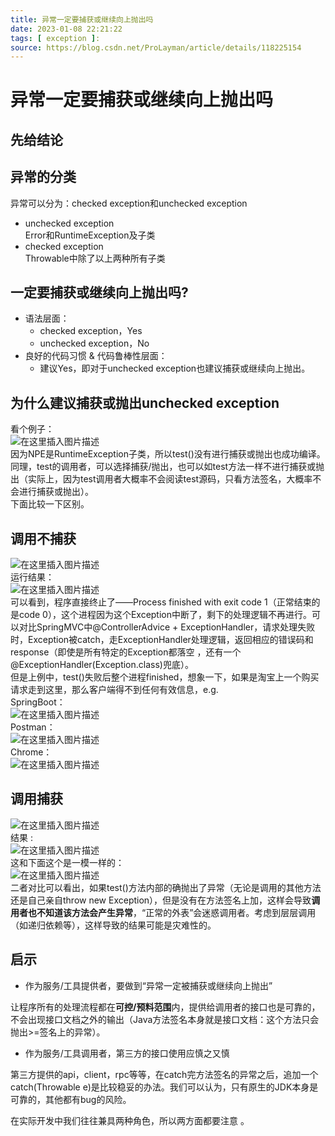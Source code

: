```yaml
---
title: 异常一定要捕获或继续向上抛出吗
date: 2023-01-08 22:21:22
tags: [ exception ]:
source: https://blog.csdn.net/ProLayman/article/details/118225154
---
```


# 异常一定要捕获或继续向上抛出吗

## 先给结论

## 异常的分类

异常可以分为：checked exception和unchecked exception

-   unchecked exception  
    Error和RuntimeException及子类
-   checked exception  
    Throwable中除了以上两种所有子类

## 一定要捕获或继续向上抛出吗?

- 语法层面：  
  - checked exception，Yes  
  - unchecked exception，No  
- 良好的代码习惯 & 代码鲁棒性层面：  
  - 建议Yes，即对于unchecked exception也建议捕获或继续向上抛出。

## 为什么建议捕获或抛出unchecked exception

看个例子：  
![在这里插入图片描述](https://img-blog.csdnimg.cn/2021071922593973.png?x-oss-process=image/watermark,type_ZmFuZ3poZW5naGVpdGk,shadow_10,text_aHR0cHM6Ly9ibG9nLmNzZG4ubmV0L1Byb0xheW1hbg==,size_16,color_FFFFFF,t_70)  
因为NPE是RuntimeException子类，所以test()没有进行捕获或抛出也成功编译。  
同理，test的调用者，可以选择捕获/抛出，也可以如test方法一样不进行捕获或抛出（实际上，因为test调用者大概率不会阅读test源码，只看方法签名，大概率不会进行捕获或抛出）。  
下面比较一下区别。

## 调用不捕获

![在这里插入图片描述](https://img-blog.csdnimg.cn/20210625171902381.png?x-oss-process=image/watermark,type_ZmFuZ3poZW5naGVpdGk,shadow_10,text_aHR0cHM6Ly9ibG9nLmNzZG4ubmV0L1Byb0xheW1hbg==,size_16,color_FFFFFF,t_70)  
运行结果：  
![在这里插入图片描述](https://img-blog.csdnimg.cn/20210625171922118.png)  
可以看到，程序直接终止了——Process finished with exit code 1（正常结束的是code 0），这个进程因为这个Exception中断了，剩下的处理逻辑不再进行。可以对比SpringMVC中@ControllerAdvice + ExceptionHandler，请求处理失败时，Exception被catch，走ExceptionHandler处理逻辑，返回相应的错误码和response（即使是所有特定的Exception都落空 ，还有一个@ExceptionHandler(Exception.class)兜底）。  
但是上例中，test()失败后整个进程finished，想象一下，如果是淘宝上一个购买请求走到这里，那么客户端得不到任何有效信息，e.g.  
SpringBoot：  
![在这里插入图片描述](https://img-blog.csdnimg.cn/20210625174539834.png?x-oss-process=image/watermark,type_ZmFuZ3poZW5naGVpdGk,shadow_10,text_aHR0cHM6Ly9ibG9nLmNzZG4ubmV0L1Byb0xheW1hbg==,size_16,color_FFFFFF,t_70)  
Postman：  
![在这里插入图片描述](https://img-blog.csdnimg.cn/20210625174434966.png?x-oss-process=image/watermark,type_ZmFuZ3poZW5naGVpdGk,shadow_10,text_aHR0cHM6Ly9ibG9nLmNzZG4ubmV0L1Byb0xheW1hbg==,size_16,color_FFFFFF,t_70)  
Chrome：  
![在这里插入图片描述](https://img-blog.csdnimg.cn/20210625174500987.png?x-oss-process=image/watermark,type_ZmFuZ3poZW5naGVpdGk,shadow_10,text_aHR0cHM6Ly9ibG9nLmNzZG4ubmV0L1Byb0xheW1hbg==,size_16,color_FFFFFF,t_70)

## 调用捕获

![在这里插入图片描述](https://img-blog.csdnimg.cn/20210625174625474.png?x-oss-process=image/watermark,type_ZmFuZ3poZW5naGVpdGk,shadow_10,text_aHR0cHM6Ly9ibG9nLmNzZG4ubmV0L1Byb0xheW1hbg==,size_16,color_FFFFFF,t_70)  
结果 :  
![在这里插入图片描述](https://img-blog.csdnimg.cn/20210625174649530.png)  
这和下面这个是一模一样的：  
![在这里插入图片描述](https://img-blog.csdnimg.cn/20210625174809573.png?x-oss-process=image/watermark,type_ZmFuZ3poZW5naGVpdGk,shadow_10,text_aHR0cHM6Ly9ibG9nLmNzZG4ubmV0L1Byb0xheW1hbg==,size_16,color_FFFFFF,t_70)  
二者对比可以看出，如果test()方法内部的确抛出了异常（无论是调用的其他方法还是自己亲自throw new Exception），但是没有在方法签名上加，这样会导致**调用者也不知道该方法会产生异常**，“正常的外表”会迷惑调用者。考虑到层层调用（如递归依赖等），这样导致的结果可能是灾难性的。

## 启示

-   作为服务/工具提供者，要做到“异常一定被捕获或继续向上抛出”

让程序所有的处理流程都在**可控/预料范围**内，提供给调用者的接口也是可靠的，不会出现接口文档之外的输出（Java方法签名本身就是接口文档：这个方法只会抛出>=签名上的异常）。

-   作为服务/工具调用者，第三方的接口使用应慎之又慎

第三方提供的api，client，rpc等等，在catch完方法签名的异常之后，追加一个catch(Throwable e)是比较稳妥的办法。我们可以认为，只有原生的JDK本身是可靠的，其他都有bug的风险。

在实际开发中我们往往兼具两种角色，所以两方面都要注意 。